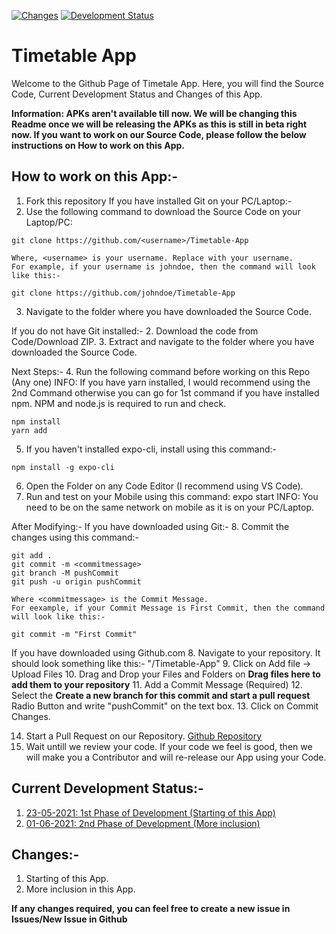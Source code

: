 [![Changes](https://img.shields.io/badge/Commits-3-brightgreen)](https://github.com/ambit741235/Shooting-Asteroids-Game#changes-)
[![Development Status](https://img.shields.io/badge/Development%20Status-In%20Beta-informational)](https://github.com/ambit741235/Shooting-Asteroids-Game#current-development-status-)

# Timetable App
Welcome to the Github Page of Timetale App. Here, you will find the Source Code, Current Development Status and Changes of this App.

**Information: APKs aren't available till now. We will be changing this Readme once we will be releasing the APKs as this is still in beta right now. If you want to work on our Source Code, please follow the below instructions on How to work on this App.**

## **How to work on this App:-**

1. Fork this repository
If you have installed Git on your PC/Laptop:-
2. Use the following command to download the Source Code on your Laptop/PC:
```
git clone https://github.com/<username>/Timetable-App
```
    Where, <username> is your username. Replace with your username.
    For example, if your username is johndoe, then the command will look like this:-
```
git clone https://github.com/johndoe/Timetable-App
```
3. Navigate to the folder where you have downloaded the Source Code.

If you do not have Git installed:-
2. Download the code from Code/Download ZIP.
3. Extract and navigate to the folder where you have downloaded the Source Code.

Next Steps:-
4. Run the following command before working on this Repo (Any one)
    INFO: If you have yarn installed, I would recommend using the 2nd Command otherwise you can go for 1st command if you have installed npm. NPM and node.js is required to run and check.
```
npm install
yarn add
```
5. If you haven't installed expo-cli, install using this command:-
```
npm install -g expo-cli
```
6. Open the Folder on any Code Editor (I recommend using VS Code).
7. Run and test on your Mobile using this command: expo start
    INFO: You need to be on the same network on mobile as it is on your PC/Laptop.

After Modifying:-
If you have downloaded using Git:-
8. Commit the changes using this command:-
```
git add .
git commit -m <commitmessage>
git branch -M pushCommit
git push -u origin pushCommit
```
    Where <commitmessage> is the Commit Message.
    For eexample, if your Commit Message is First Commit, then the command will look like this:-
```
git commit -m "First Commit"
```

If you have downloaded using Github.com
8. Navigate to your repository. It should look something like this:-
        "<username>/Timetable-App"
9. Click on Add file -> Upload Files
10. Drag and Drop your Files and Folders on **Drag files here to add them to your repository**
11. Add a Commit Message (Required)
12. Select the **Create a new branch for this commit and start a pull request** Radio Button and write "pushCommit" on the text box.
13. Click on Commit Changes.

14. Start a Pull Request on our Repository. [Github Repository](https://github.com/ambit741235/Timetable-App)
15. Wait untill we review your code. If your code we feel is good, then we will make you a Contributor and will re-release our App using your Code.

## **Current Development Status:-**

1. [23-05-2021: 1st Phase of Development (Starting of this App)](https://github.com/ambit741235/Timetable-App/tree/d5f2e1434730ea38f59920e7ffa12699f50216cc)
2. [01-06-2021: 2nd Phase of Development (More inclusion)](https://github.com/ambit741235/Timetable-App/tree/f6a379c7077643596c70fc3696853f6038965e0b)

## Changes:-
1. Starting of this App.
2. More inclusion in this App.

**If any changes required, you can feel free to create a new issue in Issues/New Issue in Github**